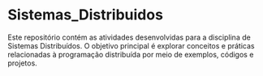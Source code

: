 # Sistemas_Distribuidos
Este repositório contém as atividades desenvolvidas para a disciplina de Sistemas Distribuídos. O objetivo principal é explorar conceitos e práticas relacionadas à programação distribuída por meio de exemplos, códigos e projetos.